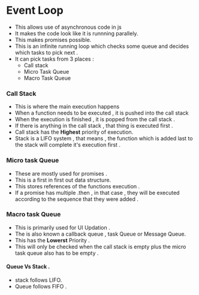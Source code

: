 # Event Loop

- This allows use of asynchronous code in js
- It makes the code look like it is runnning parallely.
- This makes promises possible.
- This is an infinite running loop which checks some queue and decides which tasks to pick next . 
- It can pick tasks from 3 places : 
  - Call stack
  - Micro Task Queue
  - Macro Task Queue

### Call Stack 

- This is where the main execution happens
- When a function needs to be executed , it is pushed into the call stack 
- When the execution is finished , it is popped from the call stack . 
- If there is anything in the call stack , that thing is executed first .
- Call stack has the **Highest** priority of execution.
- Stack is a LIFO system , that means , the function which is added last to the stack will complete it's execution first . 


### Micro task Queue 

- These are mostly used for promises . 
- This is a first in first out data structure.
- This stores references of the functions execution .
- If a promise has multiple .then , in that case , they will be executed according to the sequence that they were added . 



### Macro task Queue

- This is primarily used for UI Updation .
- The is also known a callback queue , task Queue or Message Queue.
- This has the **Lowerst** Priority . 
- This will only be checked when the call stack is empty plus the micro task queue also has to be empty .

#### Queue Vs Stack . 
- stack follows LIFO.
- Queue follows FIFO . 

